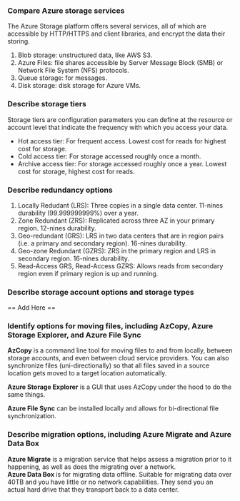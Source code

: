 ### Compare Azure storage services
The Azure Storage platform offers several services, all of which are accessible by HTTP/HTTPS and client libraries, and encrypt the data their storing.  

1. Blob storage: unstructured data, like AWS S3.
2. Azure Files: file shares accessible by Server Message Block (SMB) or Network File System (NFS) protocols.
3. Queue storage: for messages.
4. Disk storage: disk storage for Azure VMs.  

### Describe storage tiers
Storage tiers are configuration parameters you can define at the resource or account level that indicate the frequency with which you access your data.  
- Hot access tier: For frequent access. Lowest cost for reads for highest cost for storage.
- Cold access tier: For storage accessed roughly once a month.  
- Archive access tier: For storage accessed roughly once a year. Lowest cost for storage, highest cost for reads.  

### Describe redundancy options
1. Locally Redudant (LRS): Three copies in a single data center. 11-nines durability (99.999999999%) over a year.
2. Zone Redundant (ZRS): Replicated across three AZ in your primary region. 12-nines durability. 
3. Geo-redundant (GRS): LRS in two data centers that are in region pairs (i.e. a primary and secondary region). 16-nines durability.
4. Geo-zone Redundant (GZRS): ZRS in the primary region and LRS in secondary region. 16-nines durability.  
5. Read-Access GRS, Read-Access GZRS: Allows reads from secondary region even if primary region is up and running.  

### Describe storage account options and storage types
== Add Here == 

### Identify options for moving files, including AzCopy, Azure Storage Explorer, and Azure File Sync
**AzCopy** is a command line tool for moving files to and from locally, between storage accounts, and even between cloud service providers. You can also synchronize files (uni-directionally) so that all files saved in a source location gets moved to a target location automatically.  

**Azure Storage Explorer** is a GUI that uses AzCopy under the hood to do the same things.  

**Azure File Sync** can be installed locally and allows for bi-directional file synchronization.  

### Describe migration options, including Azure Migrate and Azure Data Box
**Azure Migrate** is a migration service that helps assess a migration prior to it happening, as well as does the migrating over a network.  
**Azure Data Box** is for migrating data offline. Suitable for migrating data over 40TB and you have little or no network capabilities. They send you an actual hard drive that they transport back to a data center.  


